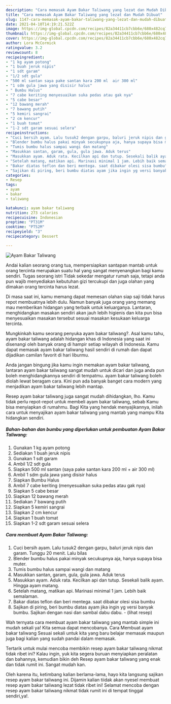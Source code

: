 ```yaml
---
description: "Cara memasak Ayam Bakar Taliwang yang lezat dan Mudah Dibuat"
title: "Cara memasak Ayam Bakar Taliwang yang lezat dan Mudah Dibuat"
slug: 1147-cara-memasak-ayam-bakar-taliwang-yang-lezat-dan-mudah-dibuat
date: 2021-04-10T14:19:21.522Z
image: https://img-global.cpcdn.com/recipes/82a34411cb7cbb6e/680x482cq70/ayam-bakar-taliwang-foto-resep-utama.jpg
thumbnail: https://img-global.cpcdn.com/recipes/82a34411cb7cbb6e/680x482cq70/ayam-bakar-taliwang-foto-resep-utama.jpg
cover: https://img-global.cpcdn.com/recipes/82a34411cb7cbb6e/680x482cq70/ayam-bakar-taliwang-foto-resep-utama.jpg
author: Lora McCormick
ratingvalue: 3.2
reviewcount: 8
recipeingredient:
- "1 kg ayam potong"
- "1 buah jeruk nipis"
- "1 sdt garam"
- "1/2 sdt gula"
- "500 ml santan saya pake santan kara 200 ml  air 300 ml"
- "1 sdm gula jawa yang disisir halus"
- " Bumbu Halus"
- "7 cabe keriting menyesuaikan suka pedas atau gak nya"
- "5 cabe besar"
- "12 bawang merah"
- "7 bawang putih"
- "5 kemiri sangrai"
- "2 cm kencur"
- "1 buah tomat"
- "1-2 sdt garam sesuai selera"
recipeinstructions:
- "Cuci bersih ayam. Lalu tusuk2 dengan garpu, baluri jeruk nipis dan garam. Tunggu 20 menit. Lalu bilas"
- "Blender bumbu halus pakai minyak secukupnya aja, hanya supaya bisa muter."
- "Tumis bumbu halus sampai wangi dan matang"
- "Masukkan santan, garam, gula, gula jawa. Aduk terus"
- "Masukkan ayam. Aduk rata. Kecilkan api dan tutup. Sesekali balik ayam. Hingga ayam matang."
- "Setelah matang, matikan api. Marinasi minimal 1 jam. Lebih baik semalaman."
- "Bakar diatas teflon dan beri mentega. saat dibakar olesi sisa bumbu"
- "Sajikan di piring, beri bumbu diatas ayam jika ingin yg versi banyak bumbu. Sajikan dengan nasi dan sambal dabu dabu.           (lihat resep)"
categories:
- Resep
tags:
- ayam
- bakar
- taliwang

katakunci: ayam bakar taliwang 
nutrition: 273 calories
recipecuisine: Indonesian
preptime: "PT31M"
cooktime: "PT52M"
recipeyield: "3"
recipecategory: Dessert

---
```



![Ayam Bakar Taliwang](https://img-global.cpcdn.com/recipes/82a34411cb7cbb6e/680x482cq70/ayam-bakar-taliwang-foto-resep-utama.jpg)

Andai kalian seorang orang tua, mempersiapkan santapan mantab untuk orang tercinta merupakan suatu hal yang sangat menyenangkan bagi kamu sendiri. Tugas seorang istri Tidak sekedar mengatur rumah saja, tetapi anda pun wajib menyediakan kebutuhan gizi tercukupi dan juga olahan yang dimakan orang tercinta harus lezat.

Di masa  saat ini, kamu memang dapat memesan olahan siap saji tidak harus repot membuatnya lebih dulu. Namun banyak juga orang yang memang mau memberikan hidangan yang terbaik untuk keluarganya. Lantaran, menghidangkan masakan sendiri akan jauh lebih higienis dan kita pun bisa menyesuaikan masakan tersebut sesuai masakan kesukaan keluarga tercinta. 



Mungkinkah kamu seorang penyuka ayam bakar taliwang?. Asal kamu tahu, ayam bakar taliwang adalah hidangan khas di Indonesia yang saat ini disenangi oleh banyak orang di hampir setiap wilayah di Indonesia. Kamu dapat memasak ayam bakar taliwang hasil sendiri di rumah dan dapat dijadikan camilan favorit di hari liburmu.

Anda jangan bingung jika kamu ingin memakan ayam bakar taliwang, lantaran ayam bakar taliwang sangat mudah untuk dicari dan juga anda pun boleh menghidangkannya sendiri di tempatmu. ayam bakar taliwang boleh diolah lewat beragam cara. Kini pun ada banyak banget cara modern yang menjadikan ayam bakar taliwang lebih mantap.

Resep ayam bakar taliwang juga sangat mudah dihidangkan, lho. Kamu tidak perlu repot-repot untuk membeli ayam bakar taliwang, sebab Kamu bisa menyiapkan di rumahmu. Bagi Kita yang hendak menyajikannya, inilah cara untuk menyajikan ayam bakar taliwang yang mantab yang mampu Kita hidangkan sendiri.

<!--inarticleads1-->

##### Bahan-bahan dan bumbu yang diperlukan untuk pembuatan Ayam Bakar Taliwang:

1. Gunakan 1 kg ayam potong
1. Sediakan 1 buah jeruk nipis
1. Gunakan 1 sdt garam
1. Ambil 1/2 sdt gula
1. Siapkan 500 ml santan (saya pake santan kara 200 ml + air 300 ml)
1. Ambil 1 sdm gula jawa yang disisir halus
1. Siapkan  Bumbu Halus
1. Ambil 7 cabe keriting (menyesuaikan suka pedas atau gak nya)
1. Siapkan 5 cabe besar
1. Siapkan 12 bawang merah
1. Sediakan 7 bawang putih
1. Siapkan 5 kemiri sangrai
1. Siapkan 2 cm kencur
1. Siapkan 1 buah tomat
1. Siapkan 1-2 sdt garam sesuai selera




<!--inarticleads2-->

##### Cara membuat Ayam Bakar Taliwang:

1. Cuci bersih ayam. Lalu tusuk2 dengan garpu, baluri jeruk nipis dan garam. Tunggu 20 menit. Lalu bilas
1. Blender bumbu halus pakai minyak secukupnya aja, hanya supaya bisa muter.
1. Tumis bumbu halus sampai wangi dan matang
1. Masukkan santan, garam, gula, gula jawa. Aduk terus
1. Masukkan ayam. Aduk rata. Kecilkan api dan tutup. Sesekali balik ayam. Hingga ayam matang.
1. Setelah matang, matikan api. Marinasi minimal 1 jam. Lebih baik semalaman.
1. Bakar diatas teflon dan beri mentega. saat dibakar olesi sisa bumbu
1. Sajikan di piring, beri bumbu diatas ayam jika ingin yg versi banyak bumbu. Sajikan dengan nasi dan sambal dabu dabu. -           (lihat resep)




Wah ternyata cara membuat ayam bakar taliwang yang mantab simple ini mudah sekali ya! Kita semua dapat mencobanya. Cara Membuat ayam bakar taliwang Sesuai sekali untuk kita yang baru belajar memasak maupun juga bagi kalian yang sudah pandai dalam memasak.

Tertarik untuk mulai mencoba membikin resep ayam bakar taliwang nikmat tidak ribet ini? Kalau ingin, yuk kita segera buruan menyiapkan peralatan dan bahannya, kemudian bikin deh Resep ayam bakar taliwang yang enak dan tidak rumit ini. Sangat mudah kan. 

Oleh karena itu, ketimbang kalian berlama-lama, hayo kita langsung sajikan resep ayam bakar taliwang ini. Dijamin kalian tiidak akan nyesel membuat resep ayam bakar taliwang lezat tidak ribet ini! Selamat mencoba dengan resep ayam bakar taliwang nikmat tidak rumit ini di tempat tinggal sendiri,ya!.

